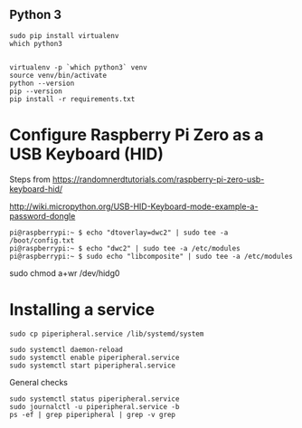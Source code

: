 

## Python 3


```
sudo pip install virtualenv
which python3


virtualenv -p `which python3` venv
source venv/bin/activate
python --version
pip --version
pip install -r requirements.txt 
```

# Configure Raspberry Pi Zero as a USB Keyboard (HID)
Steps from https://randomnerdtutorials.com/raspberry-pi-zero-usb-keyboard-hid/

http://wiki.micropython.org/USB-HID-Keyboard-mode-example-a-password-dongle

```
pi@raspberrypi:~ $ echo "dtoverlay=dwc2" | sudo tee -a /boot/config.txt
pi@raspberrypi:~ $ echo "dwc2" | sudo tee -a /etc/modules
pi@raspberrypi:~ $ sudo echo "libcomposite" | sudo tee -a /etc/modules
```

sudo chmod a+wr /dev/hidg0


# Installing a service

```
sudo cp piperipheral.service /lib/systemd/system

sudo systemctl daemon-reload
sudo systemctl enable piperipheral.service
sudo systemctl start piperipheral.service
```

General checks
```
sudo systemctl status piperipheral.service
sudo journalctl -u piperipheral.service -b
ps -ef | grep piperipheral | grep -v grep
```



